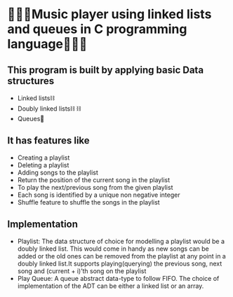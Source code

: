 
# 🎹🎹🎹Music player using linked lists and queues in C programming language🎹🎹🎹

## This program is built by applying basic Data structures

- Linked lists⛓️ 
- Doubly linked lists⛓️ ⛓️ 
- Queues🫶 

## It has features like

- Creating a playlist
- Deleting a playlist
- Adding songs to the playlist
- Return the position of the current song in the playlist
- To play the next/previous song from the given playlist
- Each song is identified by a unique non negative integer
- Shuffle feature to shuffle the songs in the playlist
## Implementation
- Playlist: The data structure of choice for modelling a playlist would be a doubly linked list. This would come in handy as new songs can be added or the old ones can be removed from the playlist at any point in a doubly linked list.It supports playing(querying) the previous song, next song and (current + i)’th song on the playlist
- Play Queue: A queue abstract data-type to follow FIFO. The choice of implementation of the ADT can be either a linked list or an array.
